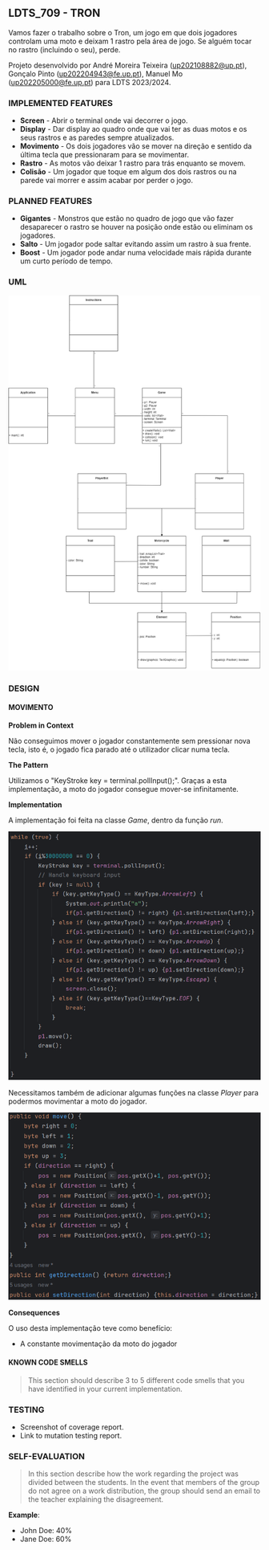## LDTS_709 - TRON

Vamos fazer o trabalho sobre o Tron, um jogo em que dois jogadores controlam uma moto e deixam 1 rastro pela área de jogo. Se alguém tocar no rastro (incluindo o seu), perde.

Projeto desenvolvido por André Moreira Teixeira (up202108882@up.pt), Gonçalo Pinto (up202204943@fe.up.pt), Manuel Mo (up202205000@fe.up.pt) para LDTS 2023/2024.

### IMPLEMENTED FEATURES

- **Screen** - Abrir o terminal onde vai decorrer o jogo.
- **Display** - Dar display ao quadro onde que vai ter as duas motos e os seus rastros e as paredes sempre atualizados.
- **Movimento** - Os dois jogadores vão se mover na direção e sentido da última tecla que pressionaram para se movimentar.
- **Rastro** - As motos vão deixar 1 rastro para trás enquanto se movem.
- **Colisão** - Um jogador que toque em algum dos dois rastros ou na parede vai morrer e assim acabar por perder o jogo.

### PLANNED FEATURES

- **Gigantes** - Monstros que estão no quadro de jogo que vão fazer desaparecer o rastro se houver na posição onde estão ou eliminam os jogadores.
- **Salto** - Um jogador pode saltar evitando assim um rastro à sua frente.
- **Boost** - Um jogador pode andar numa velocidade mais rápida durante um curto período de tempo.

### UML
![UMLTRON.png](Images%2FUMLTRON.png)

### DESIGN


#### MOVIMENTO

**Problem in Context**

Não conseguimos mover o jogador constantemente sem pressionar nova tecla, isto é, o jogado fica parado até o utilizador clicar numa tecla.

**The Pattern**

Utilizamos o "KeyStroke key = terminal.pollInput();". Graças a esta implementação, a moto do jogador consegue mover-se infinitamente.

**Implementation**

A implementação foi feita na classe *Game*, dentro da função *run*.

![runmove.png](Images/runmove.png)

Necessitamos também de adicionar algumas funções na classe *Player* para podermos movimentar a moto do jogador.

![playermove.png](Images/playermove.png)

**Consequences**

O uso desta implementação teve como benefício:

- A constante movimentação da moto do jogador

#### KNOWN CODE SMELLS

> This section should describe 3 to 5 different code smells that you have identified in your current implementation.

### TESTING

- Screenshot of coverage report.
- Link to mutation testing report.

### SELF-EVALUATION

> In this section describe how the work regarding the project was divided between the students. In the event that members of the group do not agree on a work distribution, the group should send an email to the teacher explaining the disagreement.

**Example**:

- John Doe: 40%
- Jane Doe: 60%